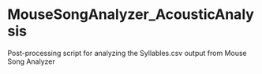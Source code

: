 # MouseSongAnalyzer_AcousticAnalysis
Post-processing script for analyzing the Syllables.csv output from Mouse Song Analyzer
